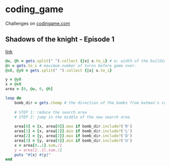 # coding_game

Challenges on [codingame.com](https://www.codingame.com/ide/puzzle/shadows-of-the-knight-episode-1)

## Shadows of the knight - Episode 1
[link](https://www.codingame.com/ide/puzzle/shadows-of-the-knight-episode-1)

```ruby
@w, @h = gets.split(" ").collect {|x| x.to_i} # w: width of the building, h: height of the building
@n = gets.to_i # maximum number of turns before game over.
@x0, @y0 = gets.split(" ").collect {|x| x.to_i}

y = @y0
x = @x0
area = [0, @w, 0, @h]

loop do
    bomb_dir = gets.chomp # the direction of the bombs from batman's current location (U, UR, R, DR, D, DL, L or UL)
    
    # STEP 1: reduce the search area
    # STEP 2: jump in the middle of the new search area
    
    area[0] = [x, area[0]].max if bomb_dir.include?('R')
    area[1] = [x, area[1]].min if bomb_dir.include?('L')
    area[2] = [y, area[2]].max if bomb_dir.include?('D')
    area[3] = [y, area[3]].min if bomb_dir.include?('U')
    x = area[0..1].sum./2
    y = area[2..3].sum./2
    puts "#{x} #{y}"
end
```
